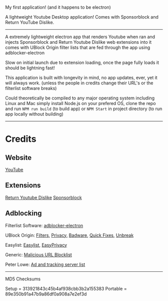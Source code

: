 My first application!
(and it happens to be electron)

A lightweight Youtube Desktop application!
Comes with Sponsorblock and Return YouTube Dislike.

---

A extremely lightweight electron app that renders Youtube when ran and injects Sponsorblock and Return Youtube Dislike web extensions into it  
comes with UBlock Origin filter lists that are fed through the app using adblocker-electron

Slow on initial launch due to extension loading, once the page fully loads it should be lightning fast!

This application is built with longevity in mind, no app updates, ever, yet it will always work. 
(unless the people in credits change their URL's or the filterlist software breaks)

Could theoretically be compiled to any major operating system including Linux and Mac
simply install Node.js on your prefered OS, clone the repo and run `NPM run build` (to build app) or `NPM Start` in project directory (to run app locally without building)

---

# Credits

## Website

[YouTube](https://www.youtube.com/)

## Extensions

[Return Youtube Dislike](https://www.returnyoutubedislike.com/)
[Sponsorblock](https://sponsor.ajay.app/)

## Adblocking

Filterlist Software: [adblocker-electron](https://www.npmjs.com/package/@ghostery/adblocker-electron)

UBlock Origin: [Filters](https://github.com/uBlockOrigin/uAssets/raw/refs/heads/master/filters/filters.txt),
               [Privacy](https://github.com/uBlockOrigin/uAssets/raw/refs/heads/master/filters/privacy.txt),
			   [Badware](https://github.com/uBlockOrigin/uAssets/raw/refs/heads/master/filters/badware.txt),
			   [Quick Fixes](https://github.com/uBlockOrigin/uAssets/raw/refs/heads/master/filters/quick-fixes.txt),
			   [Unbreak](https://github.com/uBlockOrigin/uAssets/raw/refs/heads/master/filters/unbreak.txt)

Easylist:      [Easylist](https://easylist.to/easylist/easylist.txt),
               [EasyPrivacy](https://easylist.to/easylist/easyprivacy.txt)

Generic:       [Malicious URL Blocklist](https://malware-filter.gitlab.io/malware-filter/urlhaus-filter-online.txt)

Peter Lowe:    [Ad and tracking server list](https://pgl.yoyo.org/adservers/serverlist.php?hostformat=hosts&showintro=1&mimetype=plaintext)

---

MD5 Checksums

Setup = 313921843c45b4af938cbb3b2a155383
Portable = 89e350b91a47b9a86df0a908a7e2ef3d